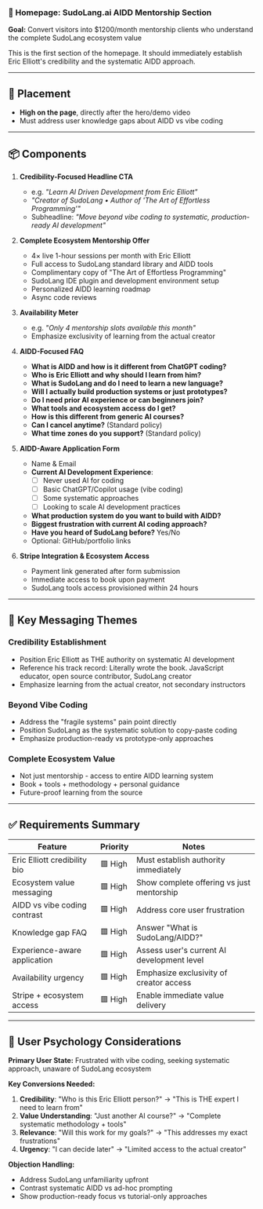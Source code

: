 ### 🧭 Homepage: SudoLang.ai AIDD Mentorship Section

**Goal:** Convert visitors into $1200/month mentorship clients who understand the complete SudoLang ecosystem value

This is the first section of the homepage. It should immediately establish Eric Elliott's credibility and the systematic AIDD approach.

---

## 📌 Placement
- **High on the page**, directly after the hero/demo video
- Must address user knowledge gaps about AIDD vs vibe coding

---

## 📦 Components

1. **Credibility-Focused Headline CTA**
   - e.g. *"Learn AI Driven Development from Eric Elliott"*
   - *"Creator of SudoLang • Author of 'The Art of Effortless Programming'"*
   - Subheadline: *"Move beyond vibe coding to systematic, production-ready AI development"*

2. **Complete Ecosystem Mentorship Offer**
   - 4× live 1-hour sessions per month with Eric Elliott
   - Full access to SudoLang standard library and AIDD tools
   - Complimentary copy of "The Art of Effortless Programming"
   - SudoLang IDE plugin and development environment setup
   - Personalized AIDD learning roadmap
   - Async code reviews

3. **Availability Meter**
   - e.g. *"Only 4 mentorship slots available this month"*
   - Emphasize exclusivity of learning from the actual creator

4. **AIDD-Focused FAQ**
   - **What is AIDD and how is it different from ChatGPT coding?**
   - **Who is Eric Elliott and why should I learn from him?**
   - **What is SudoLang and do I need to learn a new language?**
   - **Will I actually build production systems or just prototypes?**
   - **Do I need prior AI experience or can beginners join?**
   - **What tools and ecosystem access do I get?**
   - **How is this different from generic AI courses?**
   - **Can I cancel anytime?** (Standard policy)
   - **What time zones do you support?** (Standard policy)

5. **AIDD-Aware Application Form**
   - Name & Email
   - **Current AI Development Experience**: 
     - [ ] Never used AI for coding
     - [ ] Basic ChatGPT/Copilot usage (vibe coding)
     - [ ] Some systematic approaches
     - [ ] Looking to scale AI development practices
   - **What production system do you want to build with AIDD?**
   - **Biggest frustration with current AI coding approach?**
   - **Have you heard of SudoLang before?** Yes/No
   - Optional: GitHub/portfolio links

6. **Stripe Integration & Ecosystem Access**
   - Payment link generated after form submission
   - Immediate access to book upon payment
   - SudoLang tools access provisioned within 24 hours

---

## 🎯 Key Messaging Themes

### **Credibility Establishment**
- Position Eric Elliott as THE authority on systematic AI development
- Reference his track record: Literally wrote the book. JavaScript educator, open source contributor, SudoLang creator
- Emphasize learning from the actual creator, not secondary instructors

### **Beyond Vibe Coding**
- Address the "fragile systems" pain point directly
- Position SudoLang as the systematic solution to copy-paste coding
- Emphasize production-ready vs prototype-only approaches

### **Complete Ecosystem Value**
- Not just mentorship - access to entire AIDD learning system
- Book + tools + methodology + personal guidance
- Future-proof learning from the source

---

## ✅ Requirements Summary

| Feature                | Priority | Notes                                      |
|------------------------|----------|--------------------------------------------|
| Eric Elliott credibility bio | 🟥 High  | Must establish authority immediately       |
| Ecosystem value messaging   | 🟥 High  | Show complete offering vs just mentorship |
| AIDD vs vibe coding contrast | 🟥 High  | Address core user frustration            |
| Knowledge gap FAQ       | 🟥 High  | Answer "What is SudoLang/AIDD?"          |
| Experience-aware application | 🟥 High  | Assess user's current AI development level |
| Availability urgency    | 🟥 High  | Emphasize exclusivity of creator access   |
| Stripe + ecosystem access | 🟥 High  | Enable immediate value delivery           |

---

## 🧠 User Psychology Considerations

**Primary User State:** Frustrated with vibe coding, seeking systematic approach, unaware of SudoLang ecosystem

**Key Conversions Needed:**
1. **Credibility**: "Who is this Eric Elliott person?" → "This is THE expert I need to learn from"
2. **Value Understanding**: "Just another AI course?" → "Complete systematic methodology + tools"
3. **Relevance**: "Will this work for my goals?" → "This addresses my exact frustrations"
4. **Urgency**: "I can decide later" → "Limited access to the actual creator"

**Objection Handling:**
- Address SudoLang unfamiliarity upfront
- Contrast systematic AIDD vs ad-hoc prompting
- Show production-ready focus vs tutorial-only approaches
